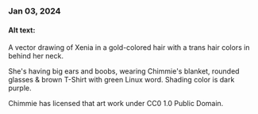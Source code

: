 ### Jan 03, 2024

#### Alt text:

A vector drawing of Xenia in a gold-colored hair with a trans hair colors in behind her neck.

She's having big ears and boobs, wearing Chimmie's blanket, rounded glasses & brown T-Shirt with green Linux word.
Shading color is dark purple.

Chimmie has licensed that art work under CC0 1.0 Public Domain.
